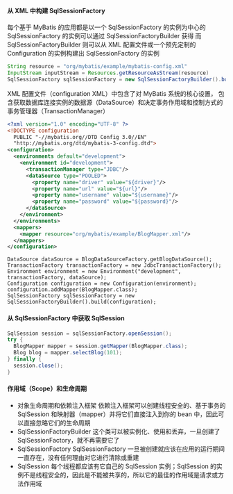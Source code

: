 #### 从 XML 中构建 SqlSessionFactory
每个基于 MyBatis 的应用都是以一个 SqlSessionFactory 的实例为中心的
SqlSessionFactory 的实例可以通过 SqlSessionFactoryBuilder 获得
而 SqlSessionFactoryBuilder 则可以从 XML 配置文件或一个预先定制的 Configuration 的实例构建出 SqlSessionFactory 的实例

```java
String resource = "org/mybatis/example/mybatis-config.xml"
InputStream inputStream = Resources.getResourceAsStream(resource)
SqlSessionFactory sqlSessionFactory = new SqlSessionFactoryBuilder().build(inputStream)
```

XML 配置文件（configuration XML）中包含了对 MyBatis 系统的核心设置，
包含获取数据库连接实例的数据源（DataSource）和决定事务作用域和控制方式的事务管理器（TransactionManager）

```xml
<?xml version="1.0" encoding="UTF-8" ?>
<!DOCTYPE configuration
  PUBLIC "-//mybatis.org//DTD Config 3.0//EN"
  "http://mybatis.org/dtd/mybatis-3-config.dtd">
<configuration>
  <environments default="development">
    <environment id="development">
      <transactionManager type="JDBC"/>
      <dataSource type="POOLED">
        <property name="driver" value="${driver}"/>
        <property name="url" value="${url}"/>
        <property name="username" value="${username}"/>
        <property name="password" value="${password}"/>
      </dataSource>
    </environment>
  </environments>
  <mappers>
    <mapper resource="org/mybatis/example/BlogMapper.xml"/>
  </mappers>
</configuration>
```
```
DataSource dataSource = BlogDataSourceFactory.getBlogDataSource();
TransactionFactory transactionFactory = new JdbcTransactionFactory();
Environment environment = new Environment("development", transactionFactory, dataSource);
Configuration configuration = new Configuration(environment);
configuration.addMapper(BlogMapper.class);
SqlSessionFactory sqlSessionFactory = new SqlSessionFactoryBuilder().build(configuration);
```

#### 从 SqlSessionFactory 中获取 SqlSession
```java
SqlSession session = sqlSessionFactory.openSession();
try {
  BlogMapper mapper = session.getMapper(BlogMapper.class);
  Blog blog = mapper.selectBlog(101);
} finally {
  session.close();
}
```

#### 作用域（Scope）和生命周期
- 对象生命周期和依赖注入框架
依赖注入框架可以创建线程安全的、基于事务的 SqlSession 和映射器（mapper）并将它们直接注入到你的 bean 中，因此可以直接忽略它们的生命周期
- SqlSessionFactoryBuilder
这个类可以被实例化、使用和丢弃，一旦创建了 SqlSessionFactory，就不再需要它了
- SqlSessionFactory
SqlSessionFactory 一旦被创建就应该在应用的运行期间一直存在，没有任何理由对它进行清除或重建
- SqlSession
每个线程都应该有它自己的 SqlSession 实例；SqlSession 的实例不是线程安全的，因此是不能被共享的，所以它的最佳的作用域是请求或方法作用域
